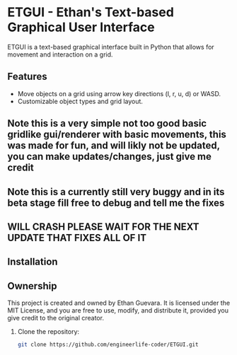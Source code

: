 # ETGUI - Ethan's Text-based Graphical User Interface

ETGUI is a text-based graphical interface built in Python that allows for movement and interaction on a grid.

## Features
- Move objects on a grid using arrow key directions (l, r, u, d) or WASD.
- Customizable object types and grid layout.

## Note this is a very simple not too good basic gridlike gui/renderer with basic movements, this was made for fun, and will likly not be updated, you can make updates/changes, just give me credit

## Note this is a currently still very buggy and in its beta stage fill free to debug and tell me the fixes

## WILL CRASH PLEASE WAIT FOR THE NEXT UPDATE THAT FIXES ALL OF IT

## Installation

## Ownership
This project is created and owned by Ethan Guevara. It is licensed under the MIT License, and you are free to use, modify, and distribute it, provided you give credit to the original creator.


1. Clone the repository:

   ```bash
   git clone https://github.com/engineerlife-coder/ETGUI.git
